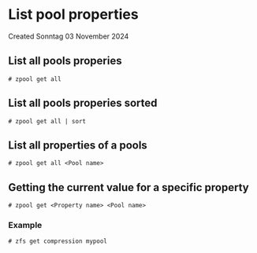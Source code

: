 # List pool properties
Created Sonntag 03 November 2024

List all pools properies
------------------------
``# zpool get all``

List all pools properies sorted
-------------------------------
``# zpool get all | sort``

List all properties of a pools
------------------------------
``# zpool get all <Pool name>``

Getting the current value for a specific property
-------------------------------------------------
``# zpool get <Property name> <Pool name>``
### Example
``# zfs get compression mypool``

